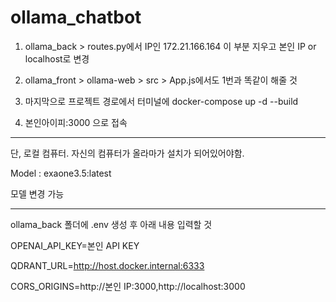 # ollama_chatbot
1. ollama_back > routes.py에서 IP인 172.21.166.164 이 부분 지우고 본인 IP or localhost로 변경

2. ollama_front > ollama-web > src > App.js에서도 1번과 똑같이 해줄 것

3. 마지막으로 프로젝트 경로에서 터미널에 docker-compose up -d --build

4. 본인아이피:3000 으로 접속

-----
단, 로컬 컴퓨터. 자신의 컴퓨터가 올라마가 설치가 되어있어야함.

Model : exaone3.5:latest

모델 변경 가능

-----
ollama_back 폴더에 .env 생성 후 아래 내용 입력할 것

OPENAI_API_KEY=본인 API KEY

QDRANT_URL=http://host.docker.internal:6333

CORS_ORIGINS=http://본인 IP:3000,http://localhost:3000
